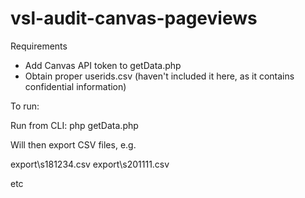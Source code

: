 # vsl-audit-canvas-pageviews

Requirements

* Add Canvas API token to getData.php
* Obtain proper userids.csv (haven't included it here, as it contains confidential information)

To run:

Run from CLI:
php getData.php

Will then export CSV files, e.g.

export\s181234.csv
export\s201111.csv

etc
